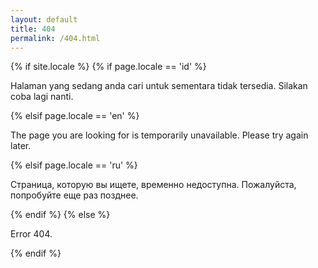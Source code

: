 ```yaml
---
layout: default
title: 404
permalink: /404.html
---
```


{% if site.locale %}
{% if page.locale == 'id' %}
<p>Halaman yang sedang anda cari untuk sementara tidak tersedia. Silakan coba lagi nanti.</p>
 {% elsif page.locale == 'en' %}
<p>The page you are looking for is temporarily unavailable. Please try again later.</p>
 {% elsif page.locale == 'ru' %}
<p>Страница, которую вы ищете, временно недоступна. Пожалуйста, попробуйте еще раз позднее.</p>
{% endif %}
{% else %}
<p>Error 404.</p>
{% endif %}
